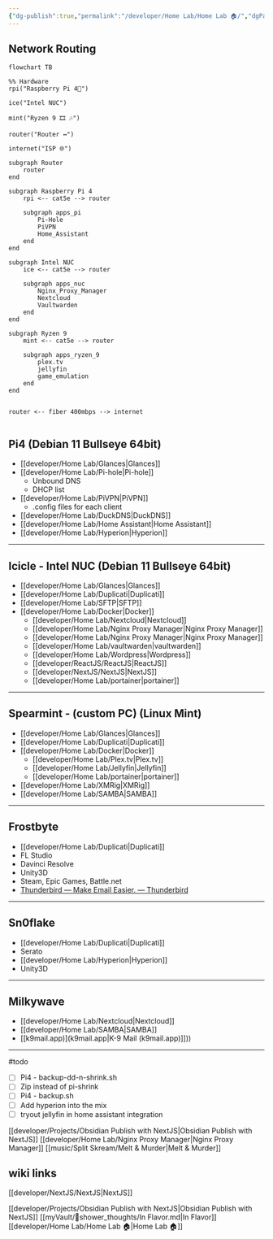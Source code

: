 ```yaml
---
{"dg-publish":true,"permalink":"/developer/Home Lab/Home Lab 🏠/","dgPassFrontmatter":true}
---
```


## Network Routing
```mermaid
flowchart TB

%% Hardware
rpi("Raspberry Pi 4🍓") 

ice("Intel NUC")

mint("Ryzen 9 🎞 🎶")

router("Router ↔")

internet("ISP 🌐")

subgraph Router
	router
end

subgraph Raspberry Pi 4
	rpi <-- cat5e --> router
	
	subgraph apps_pi
		Pi-Hole 
		PiVPN
		Home_Assistant 
	end
end

subgraph Intel NUC
	ice <-- cat5e --> router

	subgraph apps_nuc
		Nginx_Proxy_Manager
		Nextcloud 
		Vaultwarden 
	end
end

subgraph Ryzen 9 
	mint <-- cat5e --> router

	subgraph apps_ryzen_9
		plex.tv 
		jellyfin 
		game_emulation
	end
end


router <-- fiber 400mbps --> internet


```

## Pi4 (Debian 11 Bullseye 64bit)
- [[developer/Home Lab/Glances\|Glances]]
- [[developer/Home Lab/Pi-hole\|Pi-hole]]
	- Unbound DNS
	- DHCP list
- [[developer/Home Lab/PiVPN\|PiVPN]]
	- .config files for each client
- [[developer/Home Lab/DuckDNS\|DuckDNS]]
- [[developer/Home Lab/Home Assistant\|Home Assistant]]
- [[developer/Home Lab/Hyperion\|Hyperion]]

---
## Icicle - Intel NUC (Debian 11 Bullseye 64bit)
- [[developer/Home Lab/Glances\|Glances]]
- [[developer/Home Lab/Duplicati\|Duplicati]]
- [[developer/Home Lab/SFTP\|SFTP]]
- [[developer/Home Lab/Docker\|Docker]]
	- [[developer/Home Lab/Nextcloud\|Nextcloud]]
	- [[developer/Home Lab/Nginx Proxy Manager\|Nginx Proxy Manager]]
	- [[developer/Home Lab/Nginx Proxy Manager\|Nginx Proxy Manager]]
	- [[developer/Home Lab/vaultwarden\|vaultwarden]]
	- [[developer/Home Lab/Wordpress\|Wordpress]]
	- [[developer/ReactJS/ReactJS\|ReactJS]]
	- [[developer/NextJS/NextJS\|NextJS]]
	- [[developer/Home Lab/portainer\|portainer]]

---
## Spearmint - (custom PC) (Linux Mint)
- [[developer/Home Lab/Glances\|Glances]]
- [[developer/Home Lab/Duplicati\|Duplicati]]
- [[developer/Home Lab/Docker\|Docker]]
	- [[developer/Home Lab/Plex.tv\|Plex.tv]]
	- [[developer/Home Lab/Jellyfin\|Jellyfin]]
	- [[developer/Home Lab/portainer\|portainer]]
- [[developer/Home Lab/XMRig\|XMRig]]
- [[developer/Home Lab/SAMBA\|SAMBA]]

---
## Frostbyte
- [[developer/Home Lab/Duplicati\|Duplicati]] 
- FL Studio
- Davinci Resolve
- Unity3D
- Steam, Epic Games, Battle.net
- [Thunderbird — Make Email Easier. — Thunderbird](https://www.thunderbird.net/en-US/)

---
## Sn0flake
- [[developer/Home Lab/Duplicati\|Duplicati]]
- Serato
- [[developer/Home Lab/Hyperion\|Hyperion]]
- Unity3D

---
## Milkywave
- [[developer/Home Lab/Nextcloud\|Nextcloud]]
- [[developer/Home Lab/SAMBA\|SAMBA]]
- [[k9mail.app)](k9mail.app\|K-9 Mail (k9mail.app)]]))

---
#todo
- [ ] Pi4 - backup-dd-n-shrink.sh
- [ ] Zip instead of pi-shrink
- [ ] Pi4 - backup.sh
- [ ] Add hyperion into the mix
- [ ] tryout jellyfin in home assistant integration 

[[developer/Projects/Obsidian Publish with NextJS\|Obsidian Publish with NextJS]]
[[developer/Home Lab/Nginx Proxy Manager\|Nginx Proxy Manager]]
[[music/Split Skream/Melt & Murder\|Melt & Murder]]

## wiki links 
[[developer/NextJS/NextJS\|NextJS]] 

[[developer/Projects/Obsidian Publish with NextJS\|Obsidian Publish with NextJS]]
[[myVault/🚿shower_thoughts/In Flavor.md\|In Flavor]]  
[[developer/Home Lab/Home Lab 🏠\|Home Lab 🏠]]